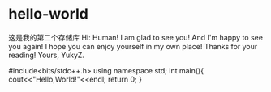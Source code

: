 # hello-world
这是我的第二个存储库
Hi:
Human!
I am glad to see you!
And I'm happy to see you again!
I hope you can enjoy yourself in my own place!
Thanks for your reading!
                              Yours,
                              YukyZ.
       

#include<bits/stdc++.h>
using namespace std;
int main(){
  cout<<"Hello,World!"<<endl;
  return 0;
}
